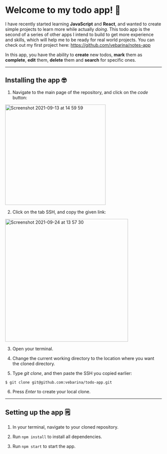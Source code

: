 # Welcome to my todo app! 👋

I have recently started learning **JavaScript** and **React**, and wanted to create simple projects to learn more while actually *doing*. This todo app is the second of a series of other apps I intend to build to get more experience and skills, which will help me to be ready for real world projects. You can check out my first project here: https://github.com/vebarina/notes-app

In this app, you have the ability to **create** new todos, **mark** them as **complete**, **edit** them, **delete** them and **search** for specific ones.

--------------------------------------------------------------------------------------------------------------------------------------------------------------------

## Installing the app 🤓

1) Navigate to the main page of the repository, and click on the *code* button:

<img width="323" alt="Screenshot 2021-09-13 at 14 59 59" src="https://user-images.githubusercontent.com/64650497/133133580-3105ca66-846d-4710-b7ff-ca869c426f1d.png">

2) Click on the tab SSH, and copy the given link:

<img width="395" alt="Screenshot 2021-09-24 at 13 57 30" src="https://user-images.githubusercontent.com/64650497/134712954-2ae7cda4-6729-44ff-b452-6a457628aba3.png">

3) Open your terminal.

4) Change the current working directory to the location where you want the cloned directory.

5) Type *git clone*, and then paste the SSH you copied earlier:

`$ git clone git@github.com:vebarina/todo-app.git`

6) Press *Enter* to create your local clone.

--------------------------------------------------------------------------------------------------------------------------------------------------------------------
 ## Setting up the app 🗒️
 
1) In your terminal, navigate to your cloned repository.

2) Run `npm install` to install all dependencies.

3) Run `npm start` to start the app. 